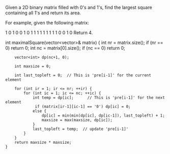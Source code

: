 Given a 2D binary matrix filled with 0's and 1's, find the largest square containing all 1's and return its area.

For example, given the following matrix:

1 0 1 0 0
1 0 1 1 1
1 1 1 1 1
1 0 0 1 0
Return 4.


int maximalSquare(vector<vector<char>>& matrix) {
        int nr = matrix.size(); if (nr == 0) return 0;
        int nc = matrix[0].size(); if (nc == 0) return 0;
    
        vector<int> dp(nc+1, 0);
    
        int maxsize = 0;
    
        int last_topleft = 0;  // This is 'pre[i-1]' for the current element
    
        for (int ir = 1; ir <= nr; ++ir) {
            for (int ic = 1; ic <= nc; ++ic) {
                int temp = dp[ic];      // This is 'pre[i-1]' for the next element                
                 if (matrix[ir-1][ic-1] == '0') dp[ic] = 0; 
                else {
                    dp[ic] = min(min(dp[ic], dp[ic-1]), last_topleft) + 1;
                    maxsize = max(maxsize, dp[ic]);
                }
                last_topleft = temp;  // update 'pre[i-1]'
            }
        }
        return maxsize * maxsize;
    }
